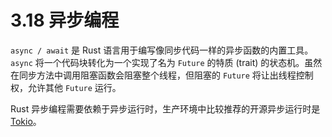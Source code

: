 # 3.18 异步编程

`async / await` 是 Rust 语言用于编写像同步代码一样的异步函数的内置工具。`async` 将一个代码块转化为一个实现了名为 `Future` 的特质 (trait)
的状态机。虽然在同步方法中调用阻塞函数会阻塞整个线程，但阻塞的 `Future` 将让出线程控制权，允许其他 `Future` 运行。

Rust 异步编程需要依赖于异步运行时，生产环境中比较推荐的开源异步运行时是 [Tokio](https://github.com/tokio-rs/tokio)。